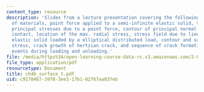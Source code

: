```yaml
---
content_type: resource
description: 'Slides from a lecture presentation covering the following topics: Response
  of materials, point force applied to a semi-infinite elastic solid, trajectory of
  principal stresses due to a point force, contour of principal normal stresses, Hertzian
  contact, location of the max. radial stress, stress field due to line load, semi-infinite
  elastic solid loaded by a elliptical distributed load, contour and variation of
  stress, crack growth of hertzian crack, and sequence of crack formation and growth
  events during loading and unloading.'
file: /media/https%3A/open-learning-course-data-rc.s3.amazonaws.com/2-800-tribology-fall-2004/c917846739783ee317b102f67aa037eb_ch4b_surface_t.pdf
file_type: application/pdf
resourcetype: Document
title: ch4b_surface_t.pdf
uid: c9178467-3978-3ee3-17b1-02f67aa037eb
---
```

